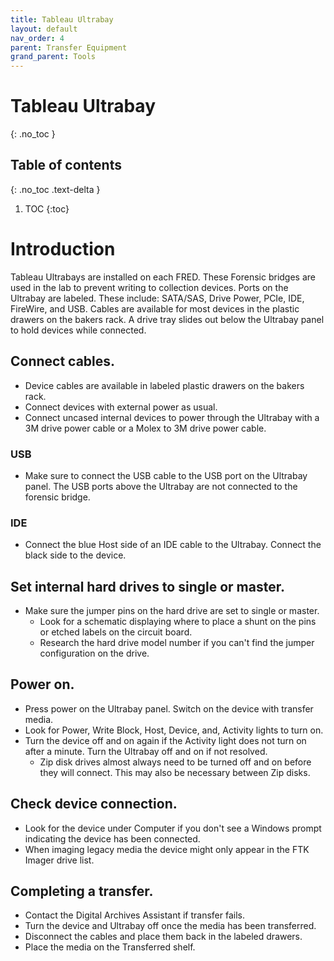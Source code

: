 ```yaml
---
title: Tableau Ultrabay
layout: default
nav_order: 4
parent: Transfer Equipment
grand_parent: Tools
---
```


# Tableau Ultrabay
{: .no_toc }

## Table of contents
{: .no_toc .text-delta }

1. TOC
{:toc}

# Introduction  
Tableau Ultrabays are installed on each FRED. These Forensic bridges are used in the lab to prevent writing to collection devices. Ports on the Ultrabay are labeled. These include: SATA/SAS, Drive Power, PCIe, IDE, FireWire, and USB. Cables are available for most devices in the plastic drawers on the bakers rack.  A drive tray slides out below the Ultrabay panel to hold devices while connected.

## Connect cables.  
* Device cables are available in labeled plastic drawers on the bakers rack. 
* Connect devices with external power as usual.  
* Connect uncased internal devices to power through the Ultrabay with a 3M drive power cable or a Molex to 3M drive power cable.  

### USB
* Make sure to connect the USB cable to the USB port on the Ultrabay panel. The USB ports above the Ultrabay are not connected to the forensic bridge.  

### IDE
* Connect the blue Host side of an IDE cable to the Ultrabay. Connect the black side to the device.  

## Set internal hard drives to single or master.  
* Make sure the jumper pins on the hard drive are set to single or master.  
    * Look for a schematic displaying where to place a shunt on the pins or etched labels on the circuit board.  
    * Research the hard drive model number if you can't find the jumper configuration on the drive.  

## Power on.  
* Press power on the Ultrabay panel. Switch on the device with transfer media.  
* Look for Power, Write Block, Host, Device, and, Activity lights to turn on.  
* Turn the device off and on again if the Activity light does not turn on after a minute. Turn the Ultrabay off and on if not resolved.  
    * Zip disk drives almost always need to be turned off and on before they will connect. This may also be necessary between Zip disks.  

## Check device connection.
* Look for the device under Computer if you don't see a Windows prompt indicating the device has been connected.  
* When imaging legacy media the device might only appear in the FTK Imager drive list.  

## Completing a transfer.
* Contact the Digital Archives Assistant if transfer fails.   
* Turn the device and Ultrabay off once the media has been transferred.  
* Disconnect the cables and place them back in the labeled drawers.  
* Place the media on the Transferred shelf.  